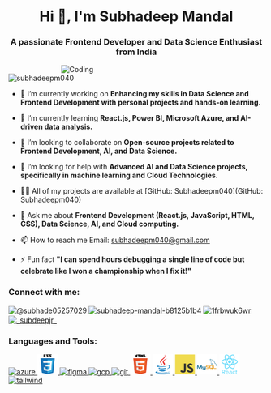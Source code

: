 <h1 align="center">Hi 👋, I'm Subhadeep Mandal</h1>
<h3 align="center">A passionate Frontend Developer and Data Science Enthusiast from India</h3>

<img align="right" alt="Coding" width="400" src="https://th.bing.com/th/id/OIP.-6k_NnPhvRces_8j3Qe9eQHaFH?w=626&h=432&rs=1&pid=ImgDetMain">

<p align="left"> <img src="https://komarev.com/ghpvc/?username=subhadeepm040&label=Profile%20views&color=0e75b6&style=flat" alt="subhadeepm040" /> </p>

- 🔭 I’m currently working on **Enhancing my skills in Data Science and Frontend Development with personal projects and hands-on learning.**

- 🌱 I’m currently learning **React.js, Power BI, Microsoft Azure, and AI-driven data analysis.**

- 👯 I’m looking to collaborate on **Open-source projects related to Frontend Development, AI, and Data Science.**

- 🤝 I’m looking for help with **Advanced AI and Data Science projects, specifically in machine learning and Cloud Technologies.**

- 👨‍💻 All of my projects are available at [GitHub: Subhadeepm040](GitHub: Subhadeepm040)

- 💬 Ask me about **Frontend Development (React.js, JavaScript, HTML, CSS), Data Science, AI, and Cloud computing.**

- 📫 How to reach me   Email: subhadeepm040@gmail.com

- ⚡ Fun fact **"I can spend hours debugging a single line of code but celebrate like I won a championship when I fix it!"**

<h3 align="left">Connect with me:</h3>
<p align="left">
<a href="https://twitter.com/@subhade05257029" target="blank"><img align="center" src="https://raw.githubusercontent.com/rahuldkjain/github-profile-readme-generator/master/src/images/icons/Social/twitter.svg" alt="@subhade05257029" height="30" width="40" /></a>
<a href="https://linkedin.com/in/subhadeep-mandal-b8125b1b4" target="blank"><img align="center" src="https://raw.githubusercontent.com/rahuldkjain/github-profile-readme-generator/master/src/images/icons/Social/linked-in-alt.svg" alt="subhadeep-mandal-b8125b1b4" height="30" width="40" /></a>
<a href="https://fb.com/1frbwuk6wr" target="blank"><img align="center" src="https://raw.githubusercontent.com/rahuldkjain/github-profile-readme-generator/master/src/images/icons/Social/facebook.svg" alt="1frbwuk6wr" height="30" width="40" /></a>
<a href="https://instagram.com/_subdeepjr_" target="blank"><img align="center" src="https://raw.githubusercontent.com/rahuldkjain/github-profile-readme-generator/master/src/images/icons/Social/instagram.svg" alt="_subdeepjr_" height="30" width="40" /></a>
</p>

<h3 align="left">Languages and Tools:</h3>
<p align="left"> <a href="https://azure.microsoft.com/en-in/" target="_blank" rel="noreferrer"> <img src="https://www.vectorlogo.zone/logos/microsoft_azure/microsoft_azure-icon.svg" alt="azure" width="40" height="40"/> </a> <a href="https://www.w3schools.com/css/" target="_blank" rel="noreferrer"> <img src="https://raw.githubusercontent.com/devicons/devicon/master/icons/css3/css3-original-wordmark.svg" alt="css3" width="40" height="40"/> </a> <a href="https://www.figma.com/" target="_blank" rel="noreferrer"> <img src="https://www.vectorlogo.zone/logos/figma/figma-icon.svg" alt="figma" width="40" height="40"/> </a> <a href="https://cloud.google.com" target="_blank" rel="noreferrer"> <img src="https://www.vectorlogo.zone/logos/google_cloud/google_cloud-icon.svg" alt="gcp" width="40" height="40"/> </a> <a href="https://git-scm.com/" target="_blank" rel="noreferrer"> <img src="https://www.vectorlogo.zone/logos/git-scm/git-scm-icon.svg" alt="git" width="40" height="40"/> </a> <a href="https://www.w3.org/html/" target="_blank" rel="noreferrer"> <img src="https://raw.githubusercontent.com/devicons/devicon/master/icons/html5/html5-original-wordmark.svg" alt="html5" width="40" height="40"/> </a> <a href="https://www.java.com" target="_blank" rel="noreferrer"> <img src="https://raw.githubusercontent.com/devicons/devicon/master/icons/java/java-original.svg" alt="java" width="40" height="40"/> </a> <a href="https://developer.mozilla.org/en-US/docs/Web/JavaScript" target="_blank" rel="noreferrer"> <img src="https://raw.githubusercontent.com/devicons/devicon/master/icons/javascript/javascript-original.svg" alt="javascript" width="40" height="40"/> </a> <a href="https://www.mysql.com/" target="_blank" rel="noreferrer"> <img src="https://raw.githubusercontent.com/devicons/devicon/master/icons/mysql/mysql-original-wordmark.svg" alt="mysql" width="40" height="40"/> </a> <a href="https://reactjs.org/" target="_blank" rel="noreferrer"> <img src="https://raw.githubusercontent.com/devicons/devicon/master/icons/react/react-original-wordmark.svg" alt="react" width="40" height="40"/> </a> <a href="https://tailwindcss.com/" target="_blank" rel="noreferrer"> <img src="https://www.vectorlogo.zone/logos/tailwindcss/tailwindcss-icon.svg" alt="tailwind" width="40" height="40"/> </a> </p>
